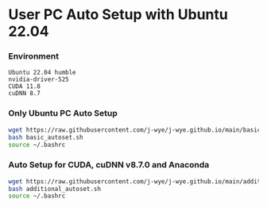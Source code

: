 # User PC Auto Setup with Ubuntu 22.04
### Environment
```
Ubuntu 22.04 humble
nvidia-driver-525
CUDA 11.8
cuDNN 8.7
```

### Only Ubuntu PC Auto Setup
```bash
wget https://raw.githubusercontent.com/j-wye/j-wye.github.io/main/basic_autoset.sh
bash basic_autoset.sh
source ~/.bashrc
```

### Auto Setup for CUDA, cuDNN v8.7.0 and Anaconda 
```bash
wget https://raw.githubusercontent.com/j-wye/j-wye.github.io/main/additional_autoset.sh
bash additional_autoset.sh
source ~/.bashrc
```
<!-- ### cuDNN v8.7.0 Installation -->
<!-- [Download cuDNN v8.7.0 for CUDA 11.X => Local Installer for Linux x86_64 (Tar)](https://developer.nvidia.com/rdp/cudnn-archive) -->

<!-- ### Conda Environment Settings -->
